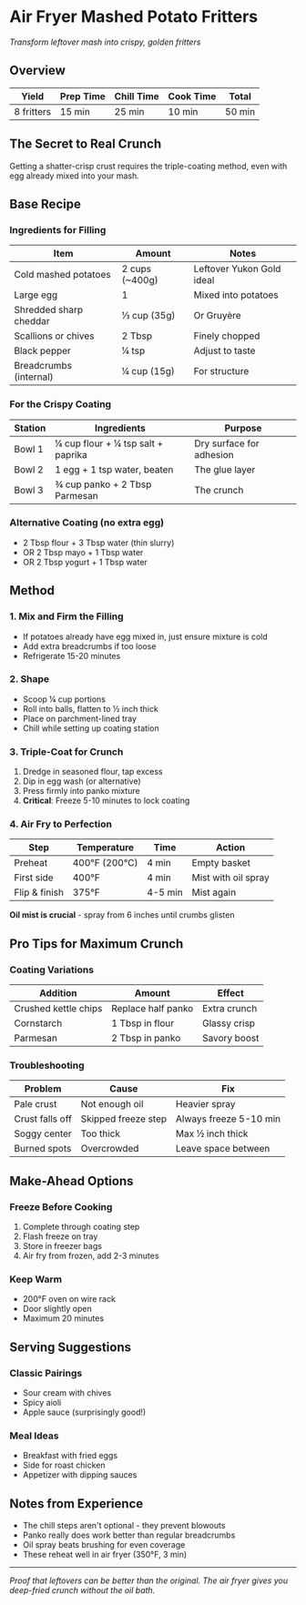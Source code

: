 # Air Fryer Mashed Potato Fritters
*Transform leftover mash into crispy, golden fritters*

## Overview
| Yield | Prep Time | Chill Time | Cook Time | Total |
|---|---|---|---|---|
| 8 fritters | 15 min | 25 min | 10 min | 50 min |

## The Secret to Real Crunch
Getting a shatter-crisp crust requires the triple-coating method, even with egg already mixed into your mash.

## Base Recipe

### Ingredients for Filling
| Item | Amount | Notes |
|------|--------|-------|
| Cold mashed potatoes | 2 cups (~400g) | Leftover Yukon Gold ideal |
| Large egg | 1 | Mixed into potatoes |
| Shredded sharp cheddar | ⅓ cup (35g) | Or Gruyère |
| Scallions or chives | 2 Tbsp | Finely chopped |
| Black pepper | ¼ tsp | Adjust to taste |
| Breadcrumbs (internal) | ¼ cup (15g) | For structure |

### For the Crispy Coating
| Station | Ingredients | Purpose |
|---------|-------------|---------|
| Bowl 1 | ¼ cup flour + ¼ tsp salt + paprika | Dry surface for adhesion |
| Bowl 2 | 1 egg + 1 tsp water, beaten | The glue layer |
| Bowl 3 | ¾ cup panko + 2 Tbsp Parmesan | The crunch |

### Alternative Coating (no extra egg)
- 2 Tbsp flour + 3 Tbsp water (thin slurry)
- OR 2 Tbsp mayo + 1 Tbsp water
- OR 2 Tbsp yogurt + 1 Tbsp water

## Method

### 1. Mix and Firm the Filling
- If potatoes already have egg mixed in, just ensure mixture is cold
- Add extra breadcrumbs if too loose
- Refrigerate 15-20 minutes

### 2. Shape
- Scoop ¼ cup portions
- Roll into balls, flatten to ½ inch thick
- Place on parchment-lined tray
- Chill while setting up coating station

### 3. Triple-Coat for Crunch
1. Dredge in seasoned flour, tap excess
2. Dip in egg wash (or alternative)
3. Press firmly into panko mixture
4. **Critical**: Freeze 5-10 minutes to lock coating

### 4. Air Fry to Perfection

| Step | Temperature | Time | Action |
|------|-------------|------|--------|
| Preheat | 400°F (200°C) | 4 min | Empty basket |
| First side | 400°F | 4 min | Mist with oil spray |
| Flip & finish | 375°F | 4-5 min | Mist again |

**Oil mist is crucial** - spray from 6 inches until crumbs glisten

## Pro Tips for Maximum Crunch

### Coating Variations
| Addition | Amount | Effect |
|----------|--------|--------|
| Crushed kettle chips | Replace half panko | Extra crunch |
| Cornstarch | 1 Tbsp in flour | Glassy crisp |
| Parmesan | 2 Tbsp in panko | Savory boost |

### Troubleshooting

| Problem | Cause | Fix |
|---------|-------|-----|
| Pale crust | Not enough oil | Heavier spray |
| Crust falls off | Skipped freeze step | Always freeze 5-10 min |
| Soggy center | Too thick | Max ½ inch thick |
| Burned spots | Overcrowded | Leave space between |

## Make-Ahead Options

### Freeze Before Cooking
1. Complete through coating step
2. Flash freeze on tray
3. Store in freezer bags
4. Air fry from frozen, add 2-3 minutes

### Keep Warm
- 200°F oven on wire rack
- Door slightly open
- Maximum 20 minutes

## Serving Suggestions

### Classic Pairings
- Sour cream with chives
- Spicy aioli
- Apple sauce (surprisingly good!)

### Meal Ideas
- Breakfast with fried eggs
- Side for roast chicken
- Appetizer with dipping sauces

## Notes from Experience
- The chill steps aren't optional - they prevent blowouts
- Panko really does work better than regular breadcrumbs
- Oil spray beats brushing for even coverage
- These reheat well in air fryer (350°F, 3 min)

---

*Proof that leftovers can be better than the original. The air fryer gives you deep-fried crunch without the oil bath.*